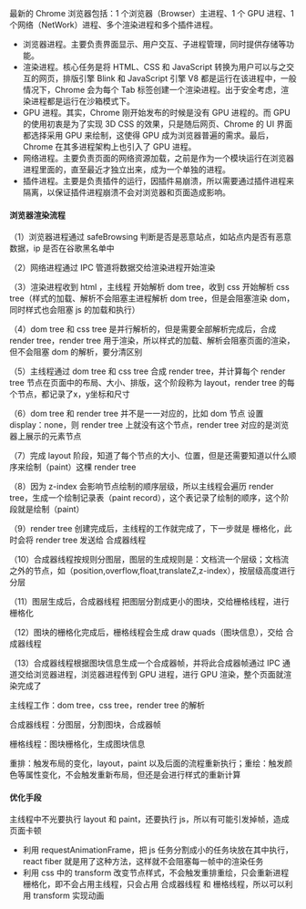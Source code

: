 最新的 Chrome 浏览器包括：1 个浏览器（Browser）主进程、1 个 GPU 进程、1 个网络（NetWork）进程、多个渲染进程和多个插件进程。

- 浏览器进程。主要负责界面显示、用户交互、子进程管理，同时提供存储等功能。
- 渲染进程。核心任务是将 HTML、CSS 和 JavaScript 转换为用户可以与之交互的网页，排版引擎 Blink 和 JavaScript 引擎 V8 都是运行在该进程中，一般情况下，Chrome 会为每个 Tab 标签创建一个渲染进程。出于安全考虑，渲染进程都是运行在沙箱模式下。
- GPU 进程。其实，Chrome 刚开始发布的时候是没有 GPU 进程的。而 GPU 的使用初衷是为了实现 3D CSS 的效果，只是随后网页、Chrome 的 UI 界面都选择采用 GPU 来绘制，这使得 GPU 成为浏览器普遍的需求。最后，Chrome 在其多进程架构上也引入了 GPU 进程。
- 网络进程。主要负责页面的网络资源加载，之前是作为一个模块运行在浏览器进程里面的，直至最近才独立出来，成为一个单独的进程。
- 插件进程。主要是负责插件的运行，因插件易崩溃，所以需要通过插件进程来隔离，以保证插件进程崩溃不会对浏览器和页面造成影响。


#### 浏览器渲染流程

（1）浏览器进程通过 safeBrowsing 判断是否是恶意站点，如站点内是否有恶意数据，ip 是否在谷歌黑名单中

（2）网络进程通过 IPC 管道将数据交给渲染进程开始渲染

（3）渲染进程收到 html ，主线程 开始解析 dom tree，收到 css 开始解析 css tree（样式的加载、解析不会阻塞主进程解析 dom tree，但是会阻塞渲染 dom，同时样式也会阻塞 js 的加载和执行）

（4）dom tree 和 css tree 是并行解析的，但是需要全部解析完成后，合成 render tree，render tree 用于渲染，所以样式的加载、解析会阻塞页面的渲染，但不会阻塞 dom 的解析，要分清区别

（5）主线程通过 dom tree 和 css tree 合成 render tree，并计算每个 render tree 节点在页面中的布局、大小、排版，这个阶段称为 layout，render tree 的每个节点，都记录了x，y坐标和尺寸

（6）dom tree 和 render tree 并不是一一对应的，比如 dom 节点 设置 display：none，则 render tree 上就没有这个节点，render tree 对应的是浏览器上展示的元素节点

（7）完成 layout 阶段，知道了每个节点的大小、位置，但是还需要知道以什么顺序来绘制（paint）这棵 render tree

（8）因为 z-index 会影响节点绘制的顺序层级，所以主线程会遍历 render tree，生成一个绘制记录表（paint record），这个表记录了绘制的顺序，这个阶段就是绘制（paint）

（9）render tree 创建完成后，主线程的工作就完成了，下一步就是 栅格化，此时会将 render tree 发送给 合成器线程

（10）合成器线程按规则分图层，图层的生成规则是：文档流一个层级；文档流之外的节点，如（position,overflow,float,translateZ,z-index），按层级高度进行分层

（11）图层生成后，合成器线程 把图层分割成更小的图块，交给栅格线程，进行栅格化

（12）图块的栅格化完成后，栅格线程会生成 draw quads（图块信息），交给 合成器线程

（13）合成器线程根据图块信息生成一个合成器帧，并将此合成器帧通过 IPC 通道交给浏览器进程，浏览器进程传到 GPU 进程，进行 GPU 渲染，整个页面就渲染完成了


主线程工作：dom tree，css tree，render tree 的解析

合成器线程：分图层，分割图块，合成器帧

栅格线程：图块栅格化，生成图块信息

重排：触发布局的变化，layout，paint 以及后面的流程重新执行；重绘：触发颜色等属性变化，不会触发重新布局，但还是会进行样式的重新计算

#### 优化手段

主线程中不光要执行 layout 和 paint，还要执行 js，所以有可能引发掉帧，造成页面卡顿

 - 利用 requestAnimationFrame，把 js 任务分割成小的任务块放在其中执行，react fiber 就是用了这种方法，这样就不会阻塞每一帧中的渲染任务
 - 利用 css 中的 transform 改变节点样式，不会触发重排重绘，只会重新进程栅格化，即不会占用主线程，只会占用 合成器线程 和 栅格线程，所以可以利用 transform 实现动画





